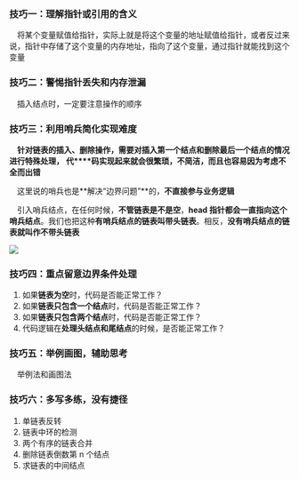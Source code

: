 ### 技巧一：理解指针或引用的含义

&emsp;将某个变量赋值给指针，实际上就是将这个变量的地址赋值给指针，或者反过来说，指针中存储了这个变量的内存地址，指向了这个变量，通过指针就能找到这个变量



### 技巧二：警惕指针丢失和内存泄漏

&emsp;插入结点时，一定要注意操作的顺序



### 技巧三：利用哨兵简化实现难度

&emsp;**针对链表的插入、删除操作，需要对插入第一个结点和删除最后一个结点的情况进行特殊处理，** **代****码实现起来就会很繁琐，不简洁，而且也容易因为考虑不全而出错**

&emsp;这里说的哨兵也是**解决“边界问题”**的，**不直接参与业务逻辑**

&emsp;引入哨兵结点，在任何时候，**不管链表是不是空**，**head 指针都会一直指向这个哨兵结点**。我们也把这种**有哨兵结点的链表叫带头链表**。相反，**没有哨兵结点的链表就叫作不带头链表**

![](https://ae01.alicdn.com/kf/U57d46a6e9a884a629733a67dc08f6952z.jpg)



### 技巧四：重点留意边界条件处理

1. 如果**链表为空**时，代码是否能正常工作？
2. 如果**链表只包含一个结点**时，代码是否能正常工作？
3. 如果**链表只包含两个结点**时，代码是否能正常工作？
4. 代码逻辑在**处理头结点和尾结点**的时候，是否能正常工作？



### 技巧五：举例画图，辅助思考

&emsp;举例法和画图法



### 技巧六：多写多练，没有捷径

1. 单链表反转
2. 链表中环的检测
3. 两个有序的链表合并
4. 删除链表倒数第 n 个结点
5. 求链表的中间结点